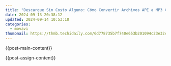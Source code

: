 ```yaml
---
title: "Descargue Sin Costo Alguno: Cómo Convertir Archivos APE a MP3 Con Facilidad"
date: 2024-09-13 20:38:12
updated: 2024-09-14 10:53:10
categories:
  - movavi
thumbnail: https://thmb.techidaily.com/6d778735b7f740e653b201094c23e32c3c484996473954794884d8dfa87efa69.jpg
---
```


{{post-main-content}}

<ins class="adsbygoogle"
     style="display:block"
     data-ad-format="autorelaxed"
     data-ad-client="ca-pub-7571918770474297"
     data-ad-slot="1223367746"></ins>

{{post-assign-content}}

<ins class="adsbygoogle"
     style="display:block"
     data-ad-client="ca-pub-7571918770474297"
     data-ad-slot="8358498916"
     data-ad-format="auto"
     data-full-width-responsive="true"></ins>
